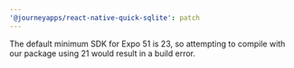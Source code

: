 ```yaml
---
'@journeyapps/react-native-quick-sqlite': patch
---
```


The default minimum SDK for Expo 51 is 23, so attempting to compile with our package using 21 would result in a build error.
